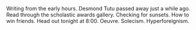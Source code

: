 Writing from the early hours. Desmond Tutu passed away just a while ago. Read through the scholastic awards gallery. Checking for sunsets. How to win friends. Head out tonight at 8:00. Oeuvre. Solecism. Hyperforeignism.